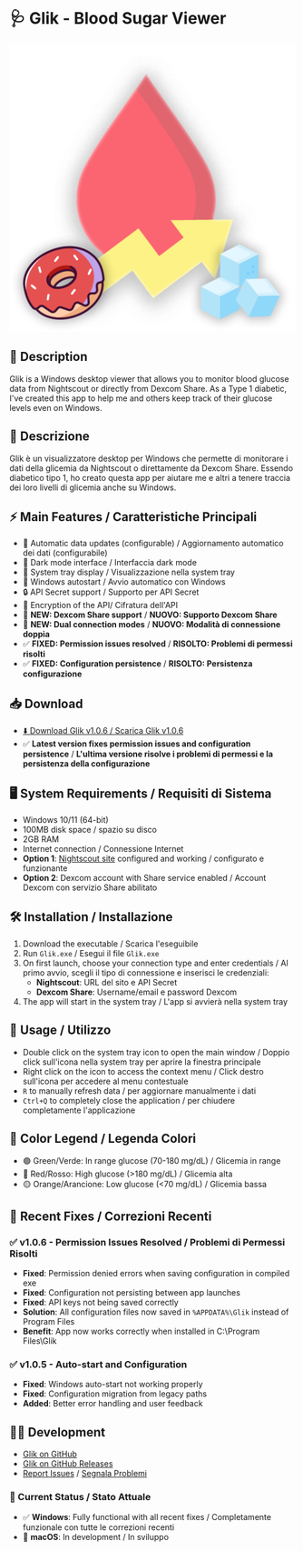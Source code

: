 # 🩺 Glik - Blood Sugar Viewer

![Glik Logo](src/assets/logo_glik.png)

## 📝 Description
Glik is a Windows desktop viewer that allows you to monitor blood glucose data from Nightscout or directly from Dexcom Share. As a Type 1 diabetic, I've created this app to help me and others keep track of their glucose levels even on Windows.

## 📝 Descrizione
Glik è un visualizzatore desktop per Windows che permette di monitorare i dati della glicemia da Nightscout o direttamente da Dexcom Share. Essendo diabetico tipo 1, ho creato questa app per aiutare me e altri a tenere traccia dei loro livelli di glicemia anche su Windows.

## ⚡ Main Features / Caratteristiche Principali
- 🔄 Automatic data updates (configurable) / Aggiornamento automatico dei dati (configurabile)
- 🎨 Dark mode interface / Interfaccia dark mode
- 🔔 System tray display / Visualizzazione nella system tray
- 🚀 Windows autostart / Avvio automatico con Windows
- 🔒 API Secret support / Supporto per API Secret
- 🔑 Encryption of the API/ Cifratura dell'API
- 📱 **NEW: Dexcom Share support** / **NUOVO: Supporto Dexcom Share**
- 🔄 **NEW: Dual connection modes** / **NUOVO: Modalità di connessione doppia**
- ✅ **FIXED: Permission issues resolved** / **RISOLTO: Problemi di permessi risolti**
- ✅ **FIXED: Configuration persistence** / **RISOLTO: Persistenza configurazione** 

## 📥 Download
- [⬇️ Download Glik v1.0.6 / Scarica Glik v1.0.6](https://github.com/emmanueleP/glik/releases/download/v1.0.6/Glik_Setup.exe)
- ✅ **Latest version fixes permission issues and configuration persistence** / **L'ultima versione risolve i problemi di permessi e la persistenza della configurazione**

## 🖥️ System Requirements / Requisiti di Sistema
- Windows 10/11 (64-bit)
- 100MB disk space / spazio su disco
- 2GB RAM
- Internet connection / Connessione Internet
- **Option 1**: [Nightscout site](https://nightscout.github.io/) configured and working / configurato e funzionante
- **Option 2**: Dexcom account with Share service enabled / Account Dexcom con servizio Share abilitato

## 🛠️ Installation / Installazione
1. Download the executable / Scarica l'eseguibile
2. Run `Glik.exe` / Esegui il file `Glik.exe`
3. On first launch, choose your connection type and enter credentials / Al primo avvio, scegli il tipo di connessione e inserisci le credenziali:
   - **Nightscout**: URL del sito e API Secret
   - **Dexcom Share**: Username/email e password Dexcom
4. The app will start in the system tray / L'app si avvierà nella system tray

## 🎯 Usage / Utilizzo
- Double click on the system tray icon to open the main window / Doppio click sull'icona nella system tray per aprire la finestra principale
- Right click on the icon to access the context menu / Click destro sull'icona per accedere al menu contestuale
- `R` to manually refresh data / per aggiornare manualmente i dati
- `Ctrl+Q` to completely close the application / per chiudere completamente l'applicazione

## 🎨 Color Legend / Legenda Colori
- 🟢 Green/Verde: In range glucose (70-180 mg/dL) / Glicemia in range
- 🔴 Red/Rosso: High glucose (>180 mg/dL) / Glicemia alta
- 🟡 Orange/Arancione: Low glucose (<70 mg/dL) / Glicemia bassa

## 🔧 Recent Fixes / Correzioni Recenti
### ✅ v1.0.6 - Permission Issues Resolved / Problemi di Permessi Risolti
- **Fixed**: Permission denied errors when saving configuration in compiled exe
- **Fixed**: Configuration not persisting between app launches
- **Fixed**: API keys not being saved correctly
- **Solution**: All configuration files now saved in `%APPDATA%\Glik` instead of Program Files
- **Benefit**: App now works correctly when installed in C:\Program Files\Glik

### ✅ v1.0.5 - Auto-start and Configuration
- **Fixed**: Windows auto-start not working properly
- **Fixed**: Configuration migration from legacy paths
- **Added**: Better error handling and user feedback

## 👨‍💻 Development 
- [Glik on GitHub](https://github.com/emmanueleP/glik)
- [Glik on GitHub Releases](https://github.com/emmanueleP/glik/releases)
- [Report Issues](https://github.com/emmanueleP/glik/issues) / [Segnala Problemi](https://github.com/emmanueleP/glik/issues)

### 🚀 Current Status / Stato Attuale
- ✅ **Windows**: Fully functional with all recent fixes / Completamente funzionale con tutte le correzioni recenti
- 🔄 **macOS**: In development / In sviluppo





